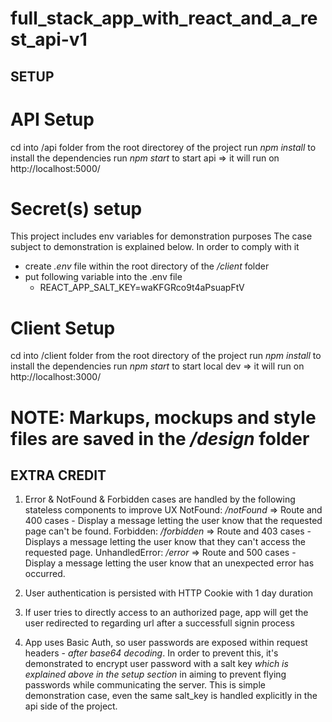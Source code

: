 # full_stack_app_with_react_and_a_rest_api-v1

## SETUP
# API Setup
cd into /api folder from the root directorey of the project
run *npm install* to install the dependencies
run *npm start* to start api => it will run on http://localhost:5000/

# Secret(s) setup
This project includes env variables for demonstration purposes
The case subject to demonstration is explained below. In order to comply with it
- create *.env* file within the root directory of the */client* folder
- put following variable into the .env file
  - REACT_APP_SALT_KEY=waKFGRco9t4aPsuapFtV

# Client Setup
cd into /client folder from the root directory of the project
run *npm install* to install the dependencies
run *npm start* to start local dev => it will run on http://localhost:3000/

# NOTE: Markups, mockups and style files are saved in the */design* folder

## EXTRA CREDIT
1. Error & NotFound & Forbidden cases are handled by the following stateless components to improve UX
NotFound: */notFound* => Route and 400 cases - Display a message letting the user know that the requested page can't be found.
Forbidden: */forbidden* => Route and 403 cases - Displays a message letting the user know that they can't access the requested page.
UnhandledError: */error* => Route and 500 cases - Display a message letting the user know that an unexpected error has occurred.

2. User authentication is persisted with HTTP Cookie with 1 day duration
3. If user tries to directly access to an authorized page, app will get the user redirected to regarding url after a successfull signin process
4. App uses Basic Auth, so user passwords are exposed within request headers - *after base64 decoding*. In order to prevent this, it's demonstrated to encrypt user password with a salt key *which is explained above in the setup section* in aiming to prevent flying passwords while communicating the server. This is simple demonstration case, even the same salt_key is handled explicitly in the api side of the project. 
